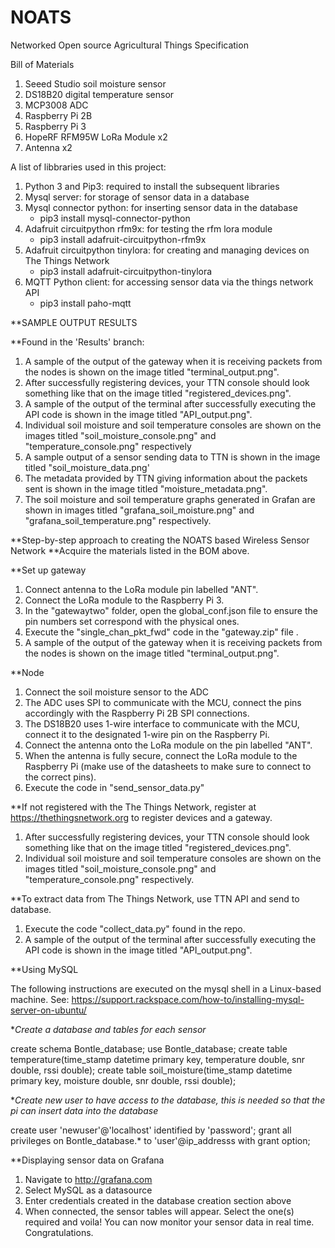 # NOATS
Networked Open source Agricultural Things Specification

Bill of Materials
1. Seeed Studio soil moisture sensor
2. DS18B20 digital temperature sensor
3. MCP3008 ADC
4. Raspberry Pi 2B
5. Raspberry Pi 3
6. HopeRF RFM95W LoRa Module x2
7. Antenna x2

A list of libbraries used in this project:
1. Python 3 and Pip3: required to install the subsequent libraries
2. Mysql server: for storage of sensor data in a database
3. Mysql connector python: for inserting sensor data in the database
      - pip3 install mysql-connector-python
4. Adafruit circuitpython rfm9x: for testing the rfm lora module
      - pip3 install adafruit-circuitpython-rfm9x
5. Adafruit circuitpython tinylora: for creating and managing devices on The Things Network 
      - pip3 install adafruit-circuitpython-tinylora
6. MQTT Python client: for accessing sensor data via the things network API
      - pip3 install paho-mqtt

**SAMPLE OUTPUT RESULTS

**Found in the 'Results' branch:

1. A sample of the output of the gateway when it is receiving packets from the nodes is shown on the image titled "terminal_output.png".
2. After successfully registering devices, your TTN console should look something like that on the image titled "registered_devices.png".
3. A sample of the output of the terminal after successfully executing the API code is shown in the image titled "API_output.png".
4. Individual soil moisture and soil temperature consoles are shown on the images titled "soil_moisture_console.png" and "temperature_console.png" respectively
5. A sample output of a sensor sending data to TTN is shown in the image titled "soil_moisture_data.png'
6. The metadata provided by TTN giving information about the packets sent is shown in the image titled "moisture_metadata.png".
7. The soil moisture and soil temperature graphs generated in Grafan are shown in images titled "grafana_soil_moisture.png" and "grafana_soil_temperature.png" respectively. 

**Step-by-step approach to creating the NOATS based Wireless Sensor Network
**Acquire the materials listed in the BOM above.

**Set up gateway

1. Connect antenna to the LoRa module pin labelled "ANT".
2. Connect the LoRa module to the Raspberry Pi 3.
3. In the "gatewaytwo" folder, open the global_conf.json file to ensure the pin numbers set correspond with the physical ones.
4. Execute the "single_chan_pkt_fwd" code in the "gateway.zip" file .
5. A sample of the output of the gateway when it is receiving packets from the nodes is shown on the image titled "terminal_output.png".


**Node

1. Connect the soil moisture sensor to the ADC
2. The ADC uses SPI to communicate with the MCU, connect the pins accordingly with the Raspberry Pi 2B SPI connections.
3. The DS18B20 uses 1-wire interface to communicate with the MCU, connect it to the designated 1-wire pin on the Raspberry Pi.
4. Connect the antenna onto the LoRa module on the pin labelled "ANT".
5. When the antenna is fully secure, connect the LoRa module to the Raspberry Pi (make use of the datasheets to make sure to connect to the correct pins).
6. Execute the code in "send_sensor_data.py"

**If not registered with the The Things Network, register at https://thethingsnetwork.org to register devices and a gateway.

1. After successfully registering devices, your TTN console should look something like that on the image titled "registered_devices.png".
2. Individual soil moisture and soil temperature consoles are shown on the images titled "soil_moisture_console.png" and "temperature_console.png" respectively.

**To extract data from The Things Network, use TTN API and send to database.

1. Execute the code "collect_data.py" found in the repo.
2. A sample of the output of the terminal after successfully executing the API code is shown in the image titled "API_output.png".

**Using MySQL

 The following instructions are executed on the mysql shell in a Linux-based machine. 
 See: https://support.rackspace.com/how-to/installing-mysql-server-on-ubuntu/

**Create a database and tables for each sensor*

 create schema Bontle_database;
 use Bontle_database;
 create table temperature(time_stamp datetime primary key, temperature double, snr double, rssi double);
 create table soil_moisture(time_stamp datetime primary key, moisture double, snr double, rssi double);

**Create new user to have access to the database, this is needed so that the pi can insert data into the database*

 create user 'newuser'@'localhost' identified by 'password';
 grant all privileges on Bontle_database.* to 'user'@ip_addresss with grant option; 

**Displaying sensor data on Grafana

1. Navigate to http://grafana.com
2. Select MySQL as a datasource
3. Enter credentials created in the database creation section above
4. When connected, the sensor tables will appear. Select the one(s) required and voila! You can now monitor your sensor data in real time. Congratulations.
